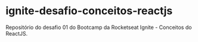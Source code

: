 # ignite-desafio-conceitos-reactjs

Repositório do desafio 01 do Bootcamp da Rocketseat Ignite - Conceitos do ReactJS.
